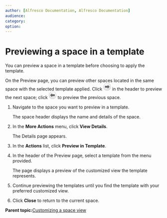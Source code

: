 ```yaml
---
author: [Alfresco Documentation, Alfresco Documentation]
audience: 
category: 
option: 
---
```


# Previewing a space in a template

You can preview a space in a template before choosing to apply the template.

On the Preview page, you can preview other spaces located in the same space with the selected template applied. Click ![Next](../images/im-nextitem.png) in the header to preview the next space; click ![Previous](../images/im-previousitem.png) to preview the previous space.

1.  Navigate to the space you want to preview in a template.

    The space header displays the name and details of the space.

2.  In the **More Actions** menu, click **View Details**.

    The Details page appears.

3.  In the **Actions** list, click **Preview in Template**.

4.  In the header of the Preview page, select a template from the menu provided.

    The page displays a preview of the customized view the template represents.

5.  Continue previewing the templates until you find the template with your preferred customized view.

6.  Click **Close** to return to the current space.


**Parent topic:**[Customizing a space view](../concepts/cuh-spaces-customize.md)

